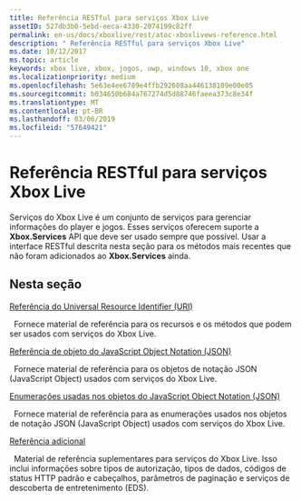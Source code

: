 ```yaml
---
title: Referência RESTful para serviços Xbox Live
assetID: 527db3b0-5ebd-eeca-4330-2074199c82ff
permalink: en-us/docs/xboxlive/rest/atoc-xboxlivews-reference.html
description: " Referência RESTful para serviços Xbox Live"
ms.date: 10/12/2017
ms.topic: article
keywords: xbox live, xbox, jogos, uwp, windows 10, xbox one
ms.localizationpriority: medium
ms.openlocfilehash: 5e63e4ee6789e4ffb292608aa446138109e00e05
ms.sourcegitcommit: b034650b684a767274d5d88746faeea373c8e34f
ms.translationtype: MT
ms.contentlocale: pt-BR
ms.lasthandoff: 03/06/2019
ms.locfileid: "57649421"
---
```

# <a name="xbox-live-services-restful-reference"></a>Referência RESTful para serviços Xbox Live

Serviços do Xbox Live é um conjunto de serviços para gerenciar informações do player e jogos. Esses serviços oferecem suporte a **Xbox.Services** API que deve ser usado sempre que possível. Usar a interface RESTful descrita nesta seção para os métodos mais recentes que não foram adicionados ao **Xbox.Services** ainda.

<a id="ID4E5"></a>


## <a name="in-this-section"></a>Nesta seção

[Referência do Universal Resource Identifier (URI)](uri/atoc-xboxlivews-reference-uris.md)

&nbsp;&nbsp;Fornece material de referência para os recursos e os métodos que podem ser usados com serviços do Xbox Live.

[Referência de objeto do JavaScript Object Notation (JSON)](json/atoc-xboxlivews-reference-json.md)

&nbsp;&nbsp;Fornece material de referência para os objetos de notação JSON (JavaScript Object) usados com serviços do Xbox Live.

[Enumerações usadas nos objetos do JavaScript Object Notation (JSON)](enums/atoc-xboxlivews-reference-enums.md)

&nbsp;&nbsp;Fornece material de referência para as enumerações usados nos objetos de notação JSON (JavaScript Object) usados com serviços do Xbox Live.

[Referência adicional](additional/atoc-xboxlivews-reference-additional.md)

&nbsp;&nbsp;Material de referência suplementares para serviços do Xbox Live. Isso inclui informações sobre tipos de autorização, tipos de dados, códigos de status HTTP padrão e cabeçalhos, parâmetros de paginação e serviços de descoberta de entretenimento (EDS).
